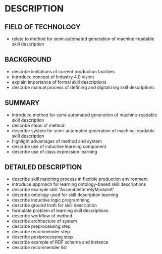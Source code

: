 # DESCRIPTION

## FIELD OF TECHNOLOGY

- relate to method for semi-automated generation of machine-readable skill description

## BACKGROUND

- describe limitations of current production facilities
- introduce concept of Industry 4.0 vision
- explain importance of formal skill descriptions
- describe manual process of defining and digitalizing skill descriptions

## SUMMARY

- introduce method for semi-automated generation of machine-readable skill description
- describe steps of method
- describe system for semi-automated generation of machine-readable skill description
- highlight advantages of method and system
- describe use of inductive learning component
- describe use of class expression learning

## DETAILED DESCRIPTION

- describe skill matching process in flexible production environment
- introduce approach for learning ontology-based skill descriptions
- describe example skill “AssembleItemByModuleA”
- describe ontology used for skill description learning
- describe inductive logic programming
- describe ground truth for skill description
- formulate problem of learning skill descriptions
- describe workflow of method
- describe architecture of system
- describe preprocessing step
- describe recommender step
- describe postprocessing step
- describe example of RDF schema and instance
- describe recommender list

